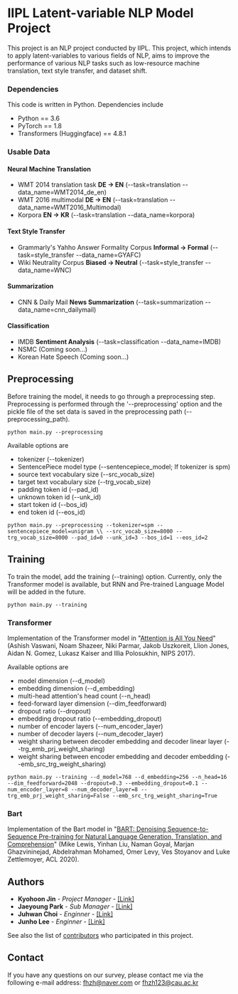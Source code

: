 # IIPL Latent-variable NLP Model Project
This project is an NLP project conducted by IIPL. This project, which intends to apply latent-variables to various fields of NLP, aims to improve the performance of various NLP tasks such as low-resource machine translation, text style transfer, and dataset shift.

### Dependencies

This code is written in Python. Dependencies include

* Python == 3.6
* PyTorch == 1.8
* Transformers (Huggingface) == 4.8.1

### Usable Data
#### Neural Machine Translation
* WMT 2014 translation task **DE -> EN** (--task=translation --data_name=WMT2014_de_en)
* WMT 2016 multimodal **DE -> EN** (--task=translation --data_name=WMT2016_Multimodal)
* Korpora **EN -> KR** (--task=translation --data_name=korpora)
#### Text Style Transfer
* Grammarly's Yahho Answer Formality Corpus **Informal -> Formal** (--task=style_transfer --data_name=GYAFC)
* Wiki Neutrality Corpus **Biased -> Neutral** (--task=style_transfer --data_name=WNC)
#### Summarization
* CNN & Daily Mail **News Summarization** (--task=summarization --data_name=cnn_dailymail)
#### Classification
* IMDB **Sentiment Analysis** (--task=classification --data_name=IMDB)
* NSMC (Coming soon...)
* Korean Hate Speech (Coming soon...)

## Preprocessing

Before training the model, it needs to go through a preprocessing step. Preprocessing is performed through the '--preprocessing' option and the pickle file of the set data is saved in the preprocessing path (--preprocessing_path).

```
python main.py --preprocessing
```

Available options are 
* tokenizer (--tokenizer)
* SentencePiece model type (--sentencepiece_model; If tokenizer is spm)
* source text vocabulary size (--src_vocab_size)
* target text vocabulary size (--trg_vocab_size)
* padding token id (--pad_id)
* unknown token id (--unk_id)
* start token id (--bos_id)
* end token id (--eos_id)

```
python main.py --preprocessing --tokenizer=spm --sentencepiece_model=unigram \\ --src_vocab_size=8000 --trg_vocab_size=8000 --pad_id=0 --unk_id=3 --bos_id=1 --eos_id=2
```

## Training

To train the model, add the training (--training) option. Currently, only the Transformer model is available, but RNN and Pre-trained Language Model will be added in the future.

```
python main.py --training
```

### Transformer
Implementation of the Transformer model in "[Attention is All You Need](https://proceedings.neurips.cc/paper/2017/file/3f5ee243547dee91fbd053c1c4a845aa-Paper.pdf)" (Ashish Vaswani, Noam Shazeer, Niki Parmar, Jakob Uszkoreit, Llion Jones, Aidan N. Gomez, Lukasz Kaiser and Illia Polosukhin, NIPS 2017).

Available options are 
* model dimension (--d_model)
* embedding dimension (--d_embedding)
* multi-head attention's head count (--n_head)
* feed-forward layer dimension (--dim_feedforward)
* dropout ratio (--dropout)
* embedding dropout ratio (--embedding_dropout)
* number of encoder layers (--num_encoder_layer)
* number of decoder layers (--num_decoder_layer)
* weight sharing between decoder embedding and decoder linear layer (--trg_emb_prj_weight_sharing)
* weight sharing between encoder embedding and decoder embedding (--emb_src_trg_weight_sharing)

```
python main.py --training --d_model=768 --d_embedding=256 --n_head=16 --dim_feedforward=2048 --dropout=0.3 --embedding_dropout=0.1 --num_encoder_layer=8 --num_decoder_layer=8 --trg_emb_prj_weight_sharing=False --emb_src_trg_weight_sharing=True
```

### Bart
Implementation of the Bart model in "[BART: Denoising Sequence-to-Sequence Pre-training for Natural Language Generation, Translation, and Comprehension](https://arxiv.org/pdf/1910.13461.pdf)" (Mike Lewis, Yinhan Liu, Naman Goyal, Marjan Ghazvininejad, Abdelrahman Mohamed, Omer Levy, Ves Stoyanov and Luke Zettlemoyer, ACL 2020).

## Authors

* **Kyohoon Jin** - *Project Manager* - [[Link]](https://github.com/fhzh123)
* **Jaeyoung Park** - *Sub Manager* - [[Link]](https://github.com/jury124)
* **Juhwan Choi** - *Enginner* - [[Link]](https://github.com/c-juhwan)
* **Junho Lee** - *Enginner* - [[Link]](https://github.com/saitros)

See also the list of [contributors](https://github.com/orgs/IIPL-CAU/people) who participated in this project.

## Contact

If you have any questions on our survey, please contact me via the following e-mail address: fhzh@naver.com or fhzh123@cau.ac.kr
